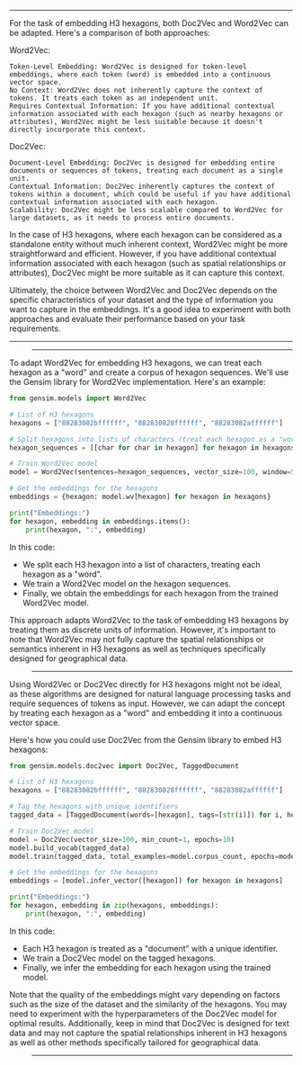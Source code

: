 ***

For the task of embedding H3 hexagons, both Doc2Vec and Word2Vec can be adapted. Here's a comparison of both approaches:

Word2Vec:

    Token-Level Embedding: Word2Vec is designed for token-level embeddings, where each token (word) is embedded into a continuous vector space.
    No Context: Word2Vec does not inherently capture the context of tokens. It treats each token as an independent unit.
    Requires Contextual Information: If you have additional contextual information associated with each hexagon (such as nearby hexagons or attributes), Word2Vec might be less suitable because it doesn't directly incorporate this context.

Doc2Vec:

    Document-Level Embedding: Doc2Vec is designed for embedding entire documents or sequences of tokens, treating each document as a single unit.
    Contextual Information: Doc2Vec inherently captures the context of tokens within a document, which could be useful if you have additional contextual information associated with each hexagon.
    Scalability: Doc2Vec might be less scalable compared to Word2Vec for large datasets, as it needs to process entire documents.

In the case of H3 hexagons, where each hexagon can be considered as a standalone entity without much inherent context, Word2Vec might be more straightforward and efficient. However, if you have additional contextual information associated with each hexagon (such as spatial relationships or attributes), Doc2Vec might be more suitable as it can capture this context.

Ultimately, the choice between Word2Vec and Doc2Vec depends on the specific characteristics of your dataset and the type of information you want to capture in the embeddings. It's a good idea to experiment with both approaches and evaluate their performance based on your task requirements.

***
> ---

To adapt Word2Vec for embedding H3 hexagons, we can treat each hexagon as a "word" and create a corpus of hexagon sequences. We'll use the Gensim library for Word2Vec implementation. Here's an example:
    
```python
from gensim.models import Word2Vec

# List of H3 hexagons
hexagons = ["88283082bffffff", "882830828ffffff", "88283082affffff"]

# Split hexagons into lists of characters (treat each hexagon as a "word")
hexagon_sequences = [[char for char in hexagon] for hexagon in hexagons]

# Train Word2Vec model
model = Word2Vec(sentences=hexagon_sequences, vector_size=100, window=5, min_count=1, workers=4)

# Get the embeddings for the hexagons
embeddings = {hexagon: model.wv[hexagon] for hexagon in hexagons}

print("Embeddings:")
for hexagon, embedding in embeddings.items():
    print(hexagon, ":", embedding)
```
    
In this code:

- We split each H3 hexagon into a list of characters, treating each hexagon as a "word".
- We train a Word2Vec model on the hexagon sequences.
- Finally, we obtain the embeddings for each hexagon from the trained Word2Vec model.

This approach adapts Word2Vec to the task of embedding H3 hexagons by treating them as discrete units of information. However, it's important to note that Word2Vec may not fully capture the spatial relationships or semantics inherent in H3 hexagons as well as techniques specifically designed for geographical data.
> ---



Using Word2Vec or Doc2Vec directly for H3 hexagons might not be ideal, as these algorithms are designed for natural language processing tasks and require sequences of tokens as input. However, we can adapt the concept by treating each hexagon as a "word" and embedding it into a continuous vector space.

Here's how you could use Doc2Vec from the Gensim library to embed H3 hexagons:

```python
from gensim.models.doc2vec import Doc2Vec, TaggedDocument

# List of H3 hexagons
hexagons = ["88283082bffffff", "882830828ffffff", "88283082affffff"]

# Tag the hexagons with unique identifiers
tagged_data = [TaggedDocument(words=[hexagon], tags=[str(i)]) for i, hexagon in enumerate(hexagons)]

# Train Doc2Vec model
model = Doc2Vec(vector_size=100, min_count=1, epochs=10)
model.build_vocab(tagged_data)
model.train(tagged_data, total_examples=model.corpus_count, epochs=model.epochs)

# Get the embeddings for the hexagons
embeddings = [model.infer_vector([hexagon]) for hexagon in hexagons]

print("Embeddings:")
for hexagon, embedding in zip(hexagons, embeddings):
    print(hexagon, ":", embedding)
```

In this code:

- Each H3 hexagon is treated as a "document" with a unique identifier.
- We train a Doc2Vec model on the tagged hexagons.
- Finally, we infer the embedding for each hexagon using the trained model.

Note that the quality of the embeddings might vary depending on factors such as the size of the dataset and the similarity of the hexagons.
You may need to experiment with the hyperparameters of the Doc2Vec model for optimal results. Additionally, keep in mind that Doc2Vec is designed for text data and may not capture the spatial relationships inherent in H3 hexagons as well as other methods specifically tailored for geographical data.

> ---
